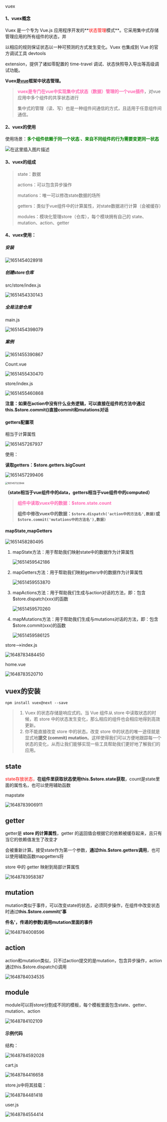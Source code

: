 vuex

#### 1、vuex概念

Vuex 是一个专为 Vue.js 应用程序开发的**<font color='red'>状态管理</font>模式**。它采用集中式存储管理应用的所有组件的状态，并

以相应的规则保证状态以一种可预测的方式发生变化。Vuex 也集成到 Vue 的官方调试工具 devtools 

extension，提供了诸如零配置的 time-travel 调试、状态快照导入导出等高级调试功能。 

**Vuex是[vue](http://www.javanx.cn/tag/vue/)框架中状态管理。** 

> **<font color='hotpink'>vuex是专门在vue中实现集中式状态（数据）管理的一个vue插件</font>**，对vue应用中多个组件的共享状态进行
>
> 集中式的管理（读、写）也是一种组件间通信的方式，且适用于任意组件间通信。 

#### 2、vuex的使用

使用场景：<font color='green'>**多个组件依赖于同一个状态 、来自不同组件的行为需要变更同一状态** </font>

 ![在这里插入图片描述](https://img-blog.csdnimg.cn/20210104110854783.png?x-oss-process=image/watermark,type_ZmFuZ3poZW5naGVpdGk,shadow_10,text_aHR0cHM6Ly9ibG9nLmNzZG4ubmV0L3dlaXhpbl80MzYzODk2OA==,size_16,color_FFFFFF,t_70) 

#### 3、vuex的组成

> state：数据
>
> actions：可以包含异步操作
>
> mutations：唯一可以修改state数据的场所
>
> getters：类似于vue组件中的计算属性，对state数据进行计算（会被缓存）
>
> modules：模块化管理store（仓库），每个模块拥有自己的 state、mutation、action、getter

#### 4、vuex使用：

##### 安装

![1651454028918](C:\Users\86186\AppData\Roaming\Typora\typora-user-images\1651454028918.png)

##### 创建store仓库

src/store/index.js

![1651454330143](C:\Users\86186\AppData\Roaming\Typora\typora-user-images\1651454330143.png)

##### 全局注册仓库

main.js

![1651454398079](C:\Users\86186\AppData\Roaming\Typora\typora-user-images\1651454398079.png)



##### 案例

![1651455390867](C:\Users\86186\AppData\Roaming\Typora\typora-user-images\1651455390867.png)

Count.vue

![1651455430470](C:\Users\86186\AppData\Roaming\Typora\typora-user-images\1651455430470.png)

store/index.js

![1651455460868](C:\Users\86186\AppData\Roaming\Typora\typora-user-images\1651455460868.png)

**注意：如果在action中没有什么业务逻辑，可以直接在组件的方法中通过this.$store.commit()直接commit和mutations对话**

#### getters配置项

相当于计算属性

![1651457267937](C:\Users\86186\AppData\Roaming\Typora\typora-user-images\1651457267937.png)

使用：

**读取getters：$store.getters.bigCount**

![1651457299406](C:\Users\86186\AppData\Roaming\Typora\typora-user-images\1651457299406.png)

<img src="C:\Users\86186\AppData\Roaming\Typora\typora-user-images\1651457323944.png" alt="1651457323944" style="zoom:50%;" />

**（state相当于vue组件中的data，getters相当于vue组件中的computed）**

> **<font color='hotpink'>组件中读取vuex中的数据：$store.state.count</font>**
>
> **组件中修改vuex中的数据：`$store.dispatch('action中的方法名',数据)`或`$store.commit('mutations中的方法名'),数据)`**

#### mapState,mapGetters

![1651458280495](C:\Users\86186\AppData\Roaming\Typora\typora-user-images\1651458280495.png)

1. mapState方法：用于帮助我们映射state中的数据作为计算属性

   ![1651459542186](C:\Users\86186\AppData\Roaming\Typora\typora-user-images\1651459542186.png)

2. mapGetters方法：用于帮助我们映射getters中的数据作为计算属性

   ![1651459553870](C:\Users\86186\AppData\Roaming\Typora\typora-user-images\1651459553870.png)

3. mapActions方法：用于帮助我们生成与action对话的方法，即：包含$store.dispatch(xxx)的函数

   ![1651459570260](C:\Users\86186\AppData\Roaming\Typora\typora-user-images\1651459570260.png)

4. mapMutations方法：用于帮助我们生成与mutations对话的方法，即：包含$store.commit(xxx)的函数

   ![1651459586125](C:\Users\86186\AppData\Roaming\Typora\typora-user-images\1651459586125.png)





































store-->index.js

![1648783484450](C:\Users\86186\AppData\Roaming\Typora\typora-user-images\1648783484450.png)

home.vue

![1648783520710](C:\Users\86186\AppData\Roaming\Typora\typora-user-images\1648783520710.png)

## vuex的安装

~~~
npm install vuex@next --save
~~~

> 1. Vuex 的状态存储是响应式的。当 Vue 组件从 store 中读取状态的时候，若 store 中的状态发生变化，那么相应的组件也会相应地得到高效更新。
> 2. 你不能直接改变 store 中的状态。改变 store 中的状态的唯一途径就是显式地**提交 (commit) mutation**。这样使得我们可以方便地跟踪每一个状态的变化，从而让我们能够实现一些工具帮助我们更好地了解我们的应用。

## state

<font color='red'>state存放状态，</font>**在组件里获取状态使用this.$store.state获取**，count是state里面的属性名，也可以使用辅助函数

mapstate

![1648783906911](C:\Users\86186\AppData\Roaming\Typora\typora-user-images\1648783906911.png)

## getter

getter是 **store 的计算属性**，getter 的返回值会根据它的依赖被缓存起来，且只有当它的依赖值发生了改变才

会被重新计算。接受state作为第一个参数，**通过this.$store.getters调用**，也可以使用辅助函数mapgetters将 

store 中的 getter 映射到局部计算属性

![1648783958387](C:\Users\86186\AppData\Roaming\Typora\typora-user-images\1648783958387.png)

## mutation

mutation类似于事件，可以改变state的状态，必须同步操作，在组件中改变状态时通过**this.$store.commit('事**

**件名'，传递的参数)调用mutation里面的事件** 

![1648784008596](C:\Users\86186\AppData\Roaming\Typora\typora-user-images\1648784008596.png)

## action

action和mutation类似，只不过action提交的是mutation，包含异步操作，action通过this.$store.dispatch()调用 

![1648784034535](C:\Users\86186\AppData\Roaming\Typora\typora-user-images\1648784034535.png)

## module

module可以将store分割成不同的模板，每个模板里面包含state、getter、mutation、action 

![1648784102109](C:\Users\86186\AppData\Roaming\Typora\typora-user-images\1648784102109.png)

#### 示例代码

结构：

![1648784592028](C:\Users\86186\AppData\Roaming\Typora\typora-user-images\1648784592028.png)

cart.js

![1648784416658](C:\Users\86186\AppData\Roaming\Typora\typora-user-images\1648784416658.png)

store.js中将其挂载：

![1648784481418](C:\Users\86186\AppData\Roaming\Typora\typora-user-images\1648784481418.png)

user.js

![1648784554414](C:\Users\86186\AppData\Roaming\Typora\typora-user-images\1648784554414.png)



